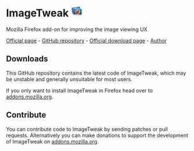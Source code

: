 # ImageTweak ![ImageTweak icon](http://github.com/CAFxX/ImageTweak/raw/master/skin/imagetweak32.png)
Mozilla Firefox add-on for improving the image viewing UX 

[Official page](http://cafxx.strayorange.com/ImageTweak) - 
[GitHub repository](http://github.com/CAFxX/ImageTweak) - 
[Official download page](https://addons.mozilla.org/en-US/firefox/addon/3683) - 
[Author](mailto:imagetweak@cafxx.strayorange.com)

## Downloads
This GitHub repository contains the latest code of ImageTweak, which may be unstable and generally unsuitable for most users.

If you only want to install ImageTweak in Firefox head over to [addons.mozilla.org](https://addons.mozilla.org/en-US/firefox/addon/3683).

## Contribute
You can contribute code to ImageTweak by sending patches or pull requests. Alternatively you can make donations to support the development of ImageTweak on [addons.mozilla.org](https://addons.mozilla.org/en-US/firefox/addon/3683).
